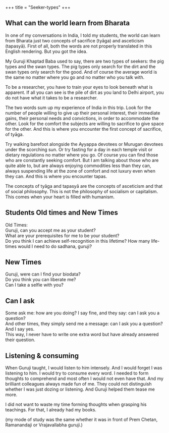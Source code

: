 +++
title = "Seeker-types"
+++

## What can the world learn from Bharata
In one of my conversations in India, I told my students, the world can learn from Bharata just two concepts of sacrifice (tyāga) and asceticism (tapasyā). First of all, both the words are not properly translated in this English rendering. But you got the idea.

My Guruji Khaptad Baba used to say, there are two types of seekers: the pig types and the swan types. The pig types only search for the dirt and the swan types only search for the good. And of course the average world is the same no matter where you go and no matter who you talk with.

To be a researcher, you have to train your eyes to look beneath what is apparent. If all you can see is the pile of dirt as you land to Delhi airport, you do not have what it takes to be a researcher.

The two words sum up my experience of India in this trip. Look for the number of people willing to give up their personal interest, their immediate gains, their personal needs and convictions, in order to accommodate the other. Look for the comfort the subjects are willing to sacrifice to give space for the other. And this is where you encounter the first concept of sacrifice, of tyāga.

Try walking barefoot alongside the Ayyappa devotees or Murugan devotees under the scorching sun. Or try fasting for a day in each temple visit or dietary regulations no matter where you go. Of course you can find those who are constantly seeking comfort. But I am talking about those who are quite able to, but are always enjoying commodities less than they can, always suspending life at the zone of comfort and not luxury even when they can. And this is where you encounter tapas.

The concepts of tyāga and tapasyā are the concepts of asceticism and that of social philosophy. This is not the philosophy of socialism or capitalism. This comes when your heart is filled with humanism.


## Students Old times and New Times
Old Times:  
Guruji, can you accept me as your student?  
What are your prerequisites for me to be your student?  
Do you think I can achieve self-recognition in this lifetime? How many life-times would I need to do sadhana, guruji?

## New Times
Guruji, were can I find your biodata?  
Do you think you can liberate me?  
Can I take a selfie with you?

## Can I ask
Some ask me: how are you doing? I say fine, and they say: can I ask you a question?  
And other times, they simply send me a message: can I ask you a question? And I say yes.  
This way, I never have to write one extra word but have already answered their question.

## Listening & consuming
When Guruji taught, I would listen to him intensely. And I would forget I was listening to him. I would try to consume every word. I needed to form thoughts to comprehend and most often I would not even have that. And my brilliant colleagues always made fun of me. They could not distinguish whether I was just dozing or listening. And Guruji helped them tease me more. 

I did not want to waste my time forming thoughts when grasping his teachings. For that, I already had my books. 

(my mode of study was the same whether it was in front of Prem Chetan, Ramanandaji or Vrajavallabha guruji.)